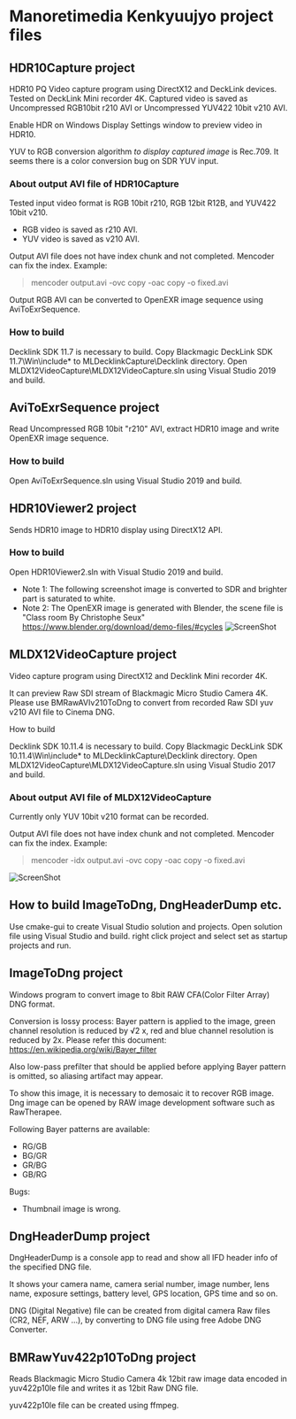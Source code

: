 Manoretimedia Kenkyuujyo project files
==============

HDR10Capture project
--------------

HDR10 PQ Video capture program using DirectX12 and DeckLink devices.
Tested on DeckLink Mini recorder 4K.
Captured video is saved as Uncompressed RGB10bit r210 AVI or Uncompressed YUV422 10bit v210 AVI.

Enable HDR on Windows Display Settings window to preview video in HDR10.

YUV to RGB conversion algorithm *to display captured image* is Rec.709. It seems there is a color conversion bug on SDR YUV input. 

### About output AVI file of HDR10Capture

Tested input video format is RGB 10bit r210, RGB 12bit R12B, and YUV422 10bit v210.

  * RGB video is saved as r210 AVI.
  * YUV video is saved as v210 AVI.

Output AVI file does not have index chunk and not completed. Mencoder can fix the index. Example:

> mencoder output.avi -ovc copy -oac copy -o fixed.avi

Output RGB AVI can be converted to OpenEXR image sequence using AviToExrSequence.

### How to build

Decklink SDK 11.7 is necessary to build.
Copy Blackmagic DeckLink SDK 11.7\Win\include\* to MLDecklinkCapture\Decklink directory.
Open MLDX12VideoCapture\MLDX12VideoCapture.sln using Visual Studio 2019 and build.

AviToExrSequence project
--------------

Read Uncompressed RGB 10bit "r210" AVI, extract HDR10 image and write OpenEXR image sequence.

### How to build

Open AviToExrSequence.sln using Visual Studio 2019 and build.


HDR10Viewer2 project
--------------

Sends HDR10 image to HDR10 display using DirectX12 API.

### How to build

Open HDR10Viewer2.sln with Visual Studio 2019 and build.

  * Note 1: The following screenshot image is converted to SDR and brighter part is saturated to white.
  * Note 2: The OpenEXR image is generated with Blender, the scene file is "Class room By Christophe Seux" https://www.blender.org/download/demo-files/#cycles
  ![ScreenShot](HDR10Viewer2/HDR10Viewer2_100_Screenshot.png)

MLDX12VideoCapture project
--------------

Video capture program using DirectX12 and Decklink Mini recorder 4K.

It can preview Raw SDI stream of Blackmagic Micro Studio Camera 4K.
Please use BMRawAVIv210ToDng to convert from recorded Raw SDI yuv v210 AVI file to Cinema DNG.

How to build

Decklink SDK 10.11.4 is necessary to build.
Copy Blackmagic DeckLink SDK 10.11.4\Win\include\* to MLDecklinkCapture\Decklink directory.
Open MLDX12VideoCapture\MLDX12VideoCapture.sln using Visual Studio 2017 and build.

### About output AVI file of MLDX12VideoCapture 

Currently only YUV 10bit v210 format can be recorded.

Output AVI file does not have index chunk and not completed. Mencoder can fix the index. Example:

> mencoder -idx output.avi -ovc copy -oac copy -o fixed.avi

  ![ScreenShot](MLDX12VideoCapture/ScreenShot.png)
  
  
How to build ImageToDng, DngHeaderDump etc.
--------------

Use cmake-gui to create Visual Studio solution and projects.
Open solution file using Visual Studio and build. right click project and select set as startup projects and run.


ImageToDng project
--------------

Windows program to convert image to 8bit RAW CFA(Color Filter Array) DNG format.

Conversion is lossy process: Bayer pattern is applied to the image, green channel resolution is reduced by √2 x, red and blue channel resolution is reduced by 2x. Please refer this document: https://en.wikipedia.org/wiki/Bayer_filter

Also low-pass prefilter that should be applied before applying Bayer pattern is omitted, so aliasing artifact may appear.

To show this image, it is necessary to demosaic it to recover RGB image.
Dng image can be opened by RAW image development software such as RawTherapee.

Following Bayer patterns are available:
  * RG/GB
  * BG/GR
  * GR/BG
  * GB/RG

Bugs: 
  * Thumbnail image is wrong.


DngHeaderDump project
--------------

DngHeaderDump is a console app to read and show all IFD header info of the specified DNG file.

It shows your camera name, camera serial number, image number, lens name, exposure settings, battery level, GPS location, GPS time and so on.

DNG (Digital Negative) file can be created from digital camera Raw files (CR2, NEF, ARW ...), by converting to DNG file using free Adobe DNG Converter.


BMRawYuv422p10ToDng project
--------------

Reads Blackmagic Micro Studio Camera 4k 12bit raw image data encoded in yuv422p10le file and writes it as 12bit Raw DNG file.

yuv422p10le file can be created using ffmpeg.


